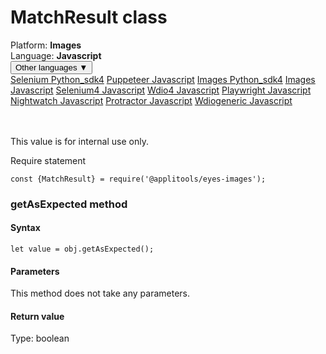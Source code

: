 # MatchResult class
<div class='platform-bar-container-div'><div class='platform-bar-div'>Platform:  <b> Images</b>
</div><div class='platform-bar-div'>Language: <b>Javascript</b></div><div class='dropdown-button-container-div'><button class='sdk-language-dropdown-button'>Other languages ▼</button><div class='dropdown-content'>
<a href='../../selenium/python_sdk4/matchresult'>Selenium Python_sdk4</a>
<a href='../../puppeteer/javascript/matchresult'>Puppeteer Javascript</a>
<a href='../../images/python_sdk4/matchresult'>Images Python_sdk4</a>
<a href='../../images/javascript/matchresult'>Images Javascript</a>
<a href='../../selenium4/javascript/matchresult'>Selenium4 Javascript</a>
<a href='../../wdio4/javascript/matchresult'>Wdio4 Javascript</a>
<a href='../../playwright/javascript/matchresult'>Playwright Javascript</a>
<a href='../../nightwatch/javascript/matchresult'>Nightwatch Javascript</a>
<a href='../../protractor/javascript/matchresult'>Protractor Javascript</a>
<a href='../../wdiogeneric/javascript/matchresult'>Wdiogeneric Javascript</a>
</div></div><br /><br /></div>




This value is for internal use only.

Require statement

    const {MatchResult} = require('@applitools/eyes-images');
    	


### getAsExpected method
#### Syntax


    let value = obj.getAsExpected();
    

#### Parameters

This method does not take any parameters.

#### Return value

Type:  boolean
